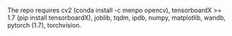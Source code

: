 The repo requires cv2 (conda install -c menpo opencv), tensorboardX >= 1.7 (pip install tensorboardX), joblib, tqdm, ipdb, numpy, matplotlib, wandb, pytorch (1.7), torchvision.
